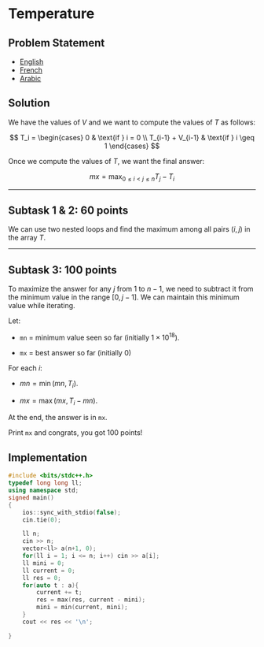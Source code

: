 # Temperature

## Problem Statement
- [English](statements/temperature%20(en).pdf)
- [French](statements/temperature%20(fr).pdf)
- [Arabic](statements/temperature%20(ar_DZ).pdf)

## Solution

We have the values of $V$ and we want to compute the values of $T$ as
follows:

$$
T_i =
\begin{cases}
0 & \text{if } i = 0 \\
T_{i-1} + V_{i-1} & \text{if } i \geq 1
\end{cases}
$$

Once we compute the values of $T$, we want the final answer:

$$mx = \max_{0 \leq i < j \leq n} T_j - T_i$$

------------------------------------------------------------------------

## Subtask 1 & 2: 60 points

We can use two nested loops and find the maximum among all pairs $(i, j)$ in the array $T$.

------------------------------------------------------------------------

## Subtask 3: 100 points

To maximize the answer for any $j$ from 1 to $n-1$, we need to subtract
it from the minimum value in the range $[0, j-1]$.
We can maintain this minimum value while iterating.

Let: 

- `mn` = minimum value seen so far (initially $1 \times 10^{18}$).

- `mx` = best answer so far (initially 0)

For each $i$:

- $mn = \min(mn, T_i)$.

- $mx = \max(mx, T_i - mn)$.

At the end, the answer is in `mx`.

Print `mx` and congrats, you got 100 points!

## Implementation

```cpp
#include <bits/stdc++.h>
typedef long long ll;
using namespace std;
signed main()
{
    ios::sync_with_stdio(false);
    cin.tie(0);

    ll n;
    cin >> n;
    vector<ll> a(n+1, 0);
    for(ll i = 1; i <= n; i++) cin >> a[i];
    ll mini = 0;
    ll current = 0;
    ll res = 0;
    for(auto t : a){
        current += t;
        res = max(res, current - mini);
        mini = min(current, mini);
    }
    cout << res << '\n';

}
```
